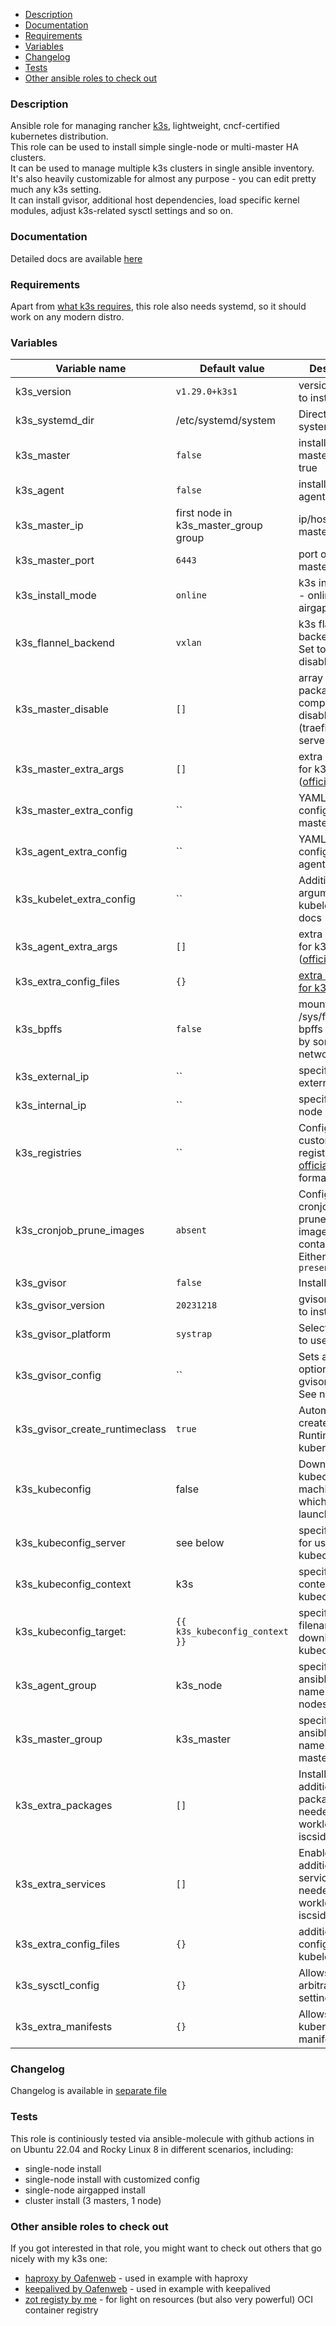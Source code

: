 <!-- TOC -->

- [Description](#description)
- [Documentation](#documentation)
- [Requirements](#requirements)
- [Variables](#variables)
- [Changelog](#changelog)
- [Tests](#tests)
- [Other ansible roles to check out](#other-ansible-roles-to-check-out)

<!-- /TOC -->

### Description
Ansible role for managing rancher [k3s](https://k3s.io), lightweight, cncf-certified kubernetes distribution.  
This role can be used to install simple single-node or multi-master HA clusters.  
It can be used to manage multiple k3s clusters in single ansible inventory.  
It's also heavily customizable for almost any purpose - you can edit pretty much any k3s setting.  
It can install gvisor, additional host dependencies, load specific kernel modules, adjust k3s-related sysctl settings and so on.  

### Documentation
Detailed docs are available [here](https://rlex.github.io/ansible-role-k3s/)

### Requirements
Apart from [what k3s requires](https://rancher.com/docs/k3s/latest/en/installation/installation-requirements/), this role also needs systemd, so it should work on any modern distro.  

### Variables

| Variable name                  | Default value                        | Description                                                                                                                          |
| ------------------------------ | ------------------------------------ | ------------------------------------------------------------------------------------------------------------------------------------ |
| k3s_version                    | `v1.29.0+k3s1`                       | version of k3s to install                                                                                                            |
| k3s_systemd_dir                | /etc/systemd/system                  | Directory for systemd unit file                                                                                                      |
| k3s_master                     | `false`                              | installs k3s master when true                                                                                                        |
| k3s_agent                      | `false`                              | installs k3s agent when true                                                                                                         |
| k3s_master_ip                  | first node in k3s_master_group group | ip/hostname of master node                                                                                                           |  |
| k3s_master_port                | `6443`                               | port of masterserver                                                                                                                 |
| k3s_install_mode               | `online`                             | k3s install mode - online or airgap                                                                                                  |
| k3s_flannel_backend            | `vxlan`                              | k3s flannel backend to use. Set to none to disable flannel                                                                           |
| k3s_master_disable             | `[]`                                 | array of k3s packaged components to disable (traefik,metrics-server,etc)                                                             |
| k3s_master_extra_args          | `[]`                                 | extra arguments for k3s server ([official docs](https://rancher.com/docs/k3s/latest/en/installation/install-options/server-config/)) |
| k3s_master_extra_config        | ``                                   | YAML with extra config for k3s master                                                                                                |
| k3s_agent_extra_config         | ``                                   | YAML with extra config for k3s agent                                                                                                 |
| k3s_kubelet_extra_config       | ``                                   | Additional arguments for kubelet, see docs                                                                                           |
| k3s_agent_extra_args           | `[]`                                 | extra arguments for k3s agent ([official docs](https://rancher.com/docs/k3s/latest/en/installation/install-options/agent-config/))   |
| k3s_extra_config_files         | `{}`                                 | [extra configfiles for k3s](#creating-additional-configs)                                                                            |
| k3s_bpffs                      | `false`                              | mounts /sys/fs/bpf bpffs (needed by some network stacks)                                                                             |
| k3s_external_ip                | ``                                   | specifies k3s external ip                                                                                                            |
| k3s_internal_ip                | ``                                   | specifies k3s node ip                                                                                                                |
| k3s_registries                 | ``                                   | Configures custom registries, see [official docs](https://rancher.com/docs/k3s/latest/en/installation/private-registry/) for format  |
| k3s_cronjob_prune_images       | `absent`                             | Configures cronjob that prunes unused images in containerd daily. Either `absent` or `present`                                       |
| k3s_gvisor                     | `false`                              | Installs [gvisor](https://gvisor.dev)                                                                                                |
| k3s_gvisor_version             | `20231218`                           | gvisor version to install                                                                                                            |
| k3s_gvisor_platform            | `systrap`                            | Selects [platform](https://gvisor.dev/docs/architecture_guide/platforms/) to use in gvisor                                           |
| k3s_gvisor_config              | ``                                   | Sets additional options for gvisor runsc. See notes                                                                                  |
| k3s_gvisor_create_runtimeclass | `true`                               | Automatically create gvisor RuntimeClass in kubernetes                                                                               |
| k3s_kubeconfig                 | false                                | Downloads kubeconfig to machine from which role was launched                                                                         |
| k3s_kubeconfig_server          | see below                            | specifies server for use in kubeconfig                                                                                               |
| k3s_kubeconfig_context         | k3s                                  | specifies context to use in kubeconfig                                                                                               |
| k3s_kubeconfig_target:         | ``{{ k3s_kubeconfig_context }}``     | specifies filename for downloading kubeconfig                                                                                        |
| k3s_agent_group                | k3s_node                             | specifies ansible group name for k3s nodes                                                                                           |
| k3s_master_group               | k3s_master                           | specifies ansible group name for k3s master(s)                                                                                       |
| k3s_extra_packages             | `[]`                                 | Installs additional packages if needed by workloads (ie iscsid)                                                                      |
| k3s_extra_services             | `[]`                                 | Enables additional services if needed by workloads (ie iscsid)                                                                       |
| k3s_extra_config_files         | `{}`                                 | additional config files for kubelet/kubeapi                                                                                          |
| k3s_sysctl_config              | `{}`                                 | Allows setting arbitrary sysctl settings                                                                                             |
| k3s_extra_manifests            | `{}`                                 | Allows applying kubernetes manifests                                                                                                 |

### Changelog
Changelog is available in [separate file](https://github.com/rlex/ansible-role-k3s/blob/master/CHANGELOG.md)

### Tests
This role is continiously tested via ansible-molecule with github actions in on Ubuntu 22.04 and Rocky Linux 8 in different scenarios, including:
  * single-node install
  * single-node install with customized config
  * single-node airgapped install
  * cluster install (3 masters, 1 node)

### Other ansible roles to check out

If you got interested in that role, you might want to check out others that go nicely with my k3s one:

* [haproxy by Oafenweb](https://github.com/Oefenweb/ansible-haproxy) - used in example with haproxy  
* [keepalived by Oafenweb](https://github.com/Oefenweb/ansible-keepalived) - used in example with keepalived  
* [zot registy by me](https://github.com/rlex/ansible-role-zot) - for light on resources (but also very powerful) OCI container registry  
